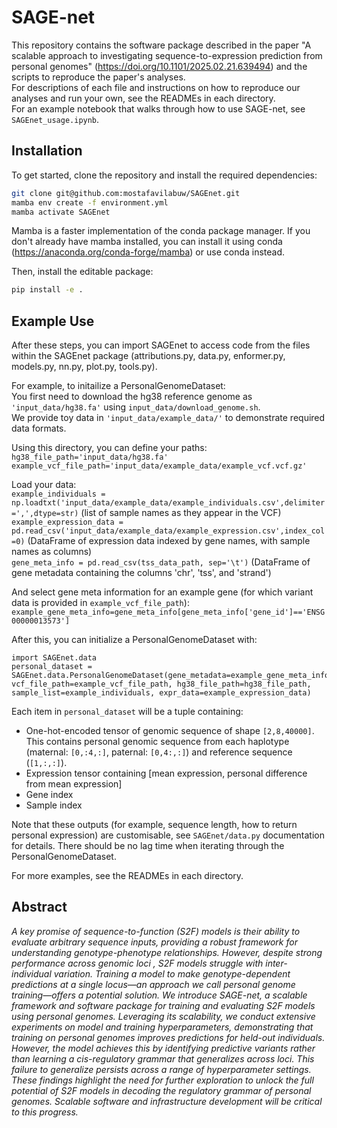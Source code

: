 # SAGE-net

This repository contains the software package described in the paper  "A scalable approach to investigating sequence-to-expression prediction from personal genomes" (https://doi.org/10.1101/2025.02.21.639494) and the scripts to reproduce the paper's analyses.  
For descriptions of each file and instructions on how to reproduce our analyses and run your own, see the READMEs in each directory.    
For an example notebook that walks through how to use SAGE-net, see `SAGEnet_usage.ipynb`.   

## Installation 
To get started, clone the repository and install the required dependencies:
```bash
git clone git@github.com:mostafavilabuw/SAGEnet.git
mamba env create -f environment.yml
mamba activate SAGEnet
```

Mamba is a faster implementation of the conda package manager. If you don't already have mamba installed, you can install it using conda (https://anaconda.org/conda-forge/mamba) or use conda instead. 

Then, install the editable package: 
```bash
pip install -e .
```

## Example Use 
After these steps, you can import SAGEnet to access code from the files within the SAGEnet package (attributions.py, data.py, enformer.py, models.py, nn.py, plot.py, tools.py).    

For example, to initailize a PersonalGenomeDataset:   
You first need to download the hg38 reference genome as `'input_data/hg38.fa'` using `input_data/download_genome.sh`.  
We provide toy data in `'input_data/example_data/'` to demonstrate required data formats.  

Using this directory, you can define your paths:    
`hg38_file_path='input_data/hg38.fa'`  
`example_vcf_file_path='input_data/example_data/example_vcf.vcf.gz'`    

Load your data:   
`example_individuals = np.loadtxt('input_data/example_data/example_individuals.csv',delimiter=',',dtype=str)` (list of sample names as they appear in the VCF)     
`example_expression_data = pd.read_csv('input_data/example_data/example_expression.csv',index_col=0)` (DataFrame of expression data indexed by gene names, with sample names as columns)   
`gene_meta_info = pd.read_csv(tss_data_path, sep='\t')`  (DataFrame of gene metadata containing the columns 'chr', 'tss', and 'strand')    

And select gene meta information for an example gene (for which variant data is provided in `example_vcf_file_path`):   
`example_gene_meta_info=gene_meta_info[gene_meta_info['gene_id']=='ENSG00000013573']`

After this, you can initialize a PersonalGenomeDataset with:
```
import SAGEnet.data  
personal_dataset = SAGEnet.data.PersonalGenomeDataset(gene_metadata=example_gene_meta_info, vcf_file_path=example_vcf_file_path, hg38_file_path=hg38_file_path, sample_list=example_individuals, expr_data=example_expression_data)
```

Each item in `personal_dataset` will be a tuple containing:   
- One-hot-encoded tensor of genomic sequence of shape `[2,8,40000]`. This contains personal genomic sequence from each haplotype (maternal: `[0,:4,:]`, paternal: `[0,4:,:]`) and reference sequence (`[1,:,:]`). 
- Expression tensor containing [mean expression, personal difference from mean expression]  
- Gene index 
- Sample index      

Note that these outputs (for example, sequence length, how to return personal expression) are customisable, see `SAGEnet/data.py` documentation for details.
There should be no lag time when iterating through the PersonalGenomeDataset.  

For more examples, see the READMEs in each directory. 

## Abstract

_A key promise of sequence-to-function (S2F) models is their ability to evaluate arbitrary sequence inputs, providing a robust framework for understanding genotype-phenotype relationships. However, despite strong performance across genomic loci , S2F models struggle with inter-individual variation. Training a model to make genotype-dependent predictions at a single locus—an approach we call personal genome training—offers a potential solution. We introduce SAGE-net, a scalable framework and software package for training and evaluating S2F models using personal genomes. Leveraging its scalability, we conduct extensive experiments on model and training hyperparameters, demonstrating that training on personal genomes improves predictions for held-out individuals. However, the model achieves this by identifying predictive variants rather than learning a cis-regulatory grammar that generalizes across loci. This failure to generalize persists across a range of hyperparameter settings. These findings highlight the need for further exploration to unlock the full potential of S2F models in decoding the regulatory grammar of personal genomes. Scalable software and infrastructure development will be critical to this progress._
